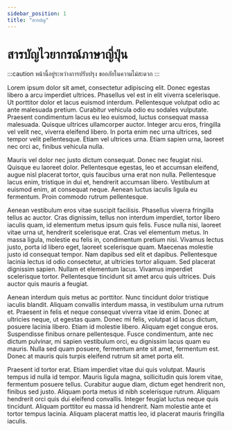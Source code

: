 ```yaml
---
sidebar_position: 1
title: "สารบัญ"
---
```


# สารบัญไวยากรณ์ภาษาญี่ปุ่น

:::caution
หน้านี้อยู่ระหว่างการปรับปรุง ขออภัยในความไม่สะดวก
:::

Lorem ipsum dolor sit amet, consectetur adipiscing elit. Donec egestas libero a arcu imperdiet ultrices. Phasellus vel est in elit viverra scelerisque. Ut porttitor dolor et lacus euismod interdum. Pellentesque volutpat odio ac ante malesuada pretium. Curabitur vehicula odio eu sodales vulputate. Praesent condimentum lacus eu leo euismod, luctus consequat massa malesuada. Quisque ultrices ullamcorper auctor. Integer arcu eros, fringilla vel velit nec, viverra eleifend libero. In porta enim nec urna ultrices, sed tempor velit pellentesque. Etiam vel ultrices urna. Etiam sapien urna, laoreet nec orci ac, finibus vehicula nulla.

Mauris vel dolor nec justo dictum consequat. Donec nec feugiat nisi. Quisque eu laoreet dolor. Pellentesque egestas, leo et accumsan eleifend, augue nisl placerat tortor, quis faucibus urna erat non nulla. Pellentesque lacus enim, tristique in dui et, hendrerit accumsan libero. Vestibulum at euismod enim, at consequat neque. Aenean luctus iaculis ligula eu fermentum. Proin commodo rutrum pellentesque.

Aenean vestibulum eros vitae suscipit facilisis. Phasellus viverra fringilla tellus ac auctor. Cras dignissim, tellus non interdum imperdiet, tortor libero iaculis quam, id elementum metus ipsum quis felis. Fusce nulla nisi, laoreet vitae urna ut, hendrerit scelerisque erat. Cras vel elementum metus. In massa ligula, molestie eu felis in, condimentum pretium nisi. Vivamus lectus justo, porta id libero eget, laoreet scelerisque quam. Maecenas molestie justo id consequat tempor. Nam dapibus sed elit et dapibus. Pellentesque lacinia lectus id odio consectetur, at ultricies tortor aliquam. Sed placerat dignissim sapien. Nullam et elementum lacus. Vivamus imperdiet scelerisque tortor. Pellentesque tincidunt sit amet arcu quis ultrices. Duis auctor quis mauris a feugiat.

Aenean interdum quis metus ac porttitor. Nunc tincidunt dolor tristique iaculis blandit. Aliquam convallis interdum massa, in vestibulum urna rutrum et. Praesent in felis et neque consequat viverra vitae id enim. Donec at ultricies neque, ut egestas quam. Donec mi felis, volutpat id lacus dictum, posuere lacinia libero. Etiam id molestie libero. Aliquam eget congue eros. Suspendisse finibus ornare pellentesque. Fusce condimentum, ante nec dictum pulvinar, mi sapien vestibulum orci, eu dignissim lacus quam eu mauris. Nulla sed quam posuere, fermentum ante sit amet, fermentum est. Donec at mauris quis turpis eleifend rutrum sit amet porta elit.

Praesent id tortor erat. Etiam imperdiet vitae dui quis volutpat. Mauris tempus id nulla id tempor. Mauris ligula magna, sollicitudin quis lorem vitae, fermentum posuere tellus. Curabitur augue diam, dictum eget hendrerit non, finibus sed justo. Aliquam porta metus id nibh scelerisque rutrum. Aliquam hendrerit orci quis dui eleifend convallis. Integer feugiat luctus neque quis tincidunt. Aliquam porttitor eu massa id hendrerit. Nam molestie ante et tortor tempus lacinia. Aliquam placerat mattis leo, id placerat mauris fringilla iaculis.